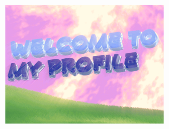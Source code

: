 ![Welcome to my profile!](https://github.com/Sievaxx/sievaxx/raw/master/greetings.gif)

<!--
**Sievaxx/sievaxx** is a ✨ _special_ ✨ repository because its `README.md` (this file) appears on your GitHub profile.
